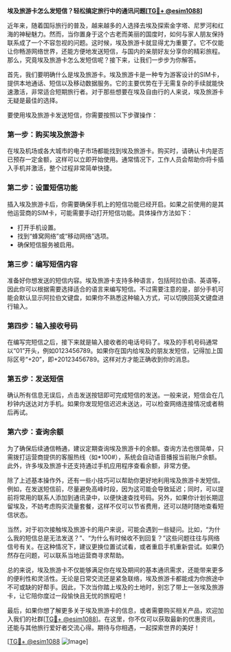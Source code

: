 **埃及旅游卡怎么发短信？轻松搞定旅行中的通讯问题[[TG💪+ @esim1088](https://t.me/s/esim1088)]**

近年来，随着国际旅行的普及，越来越多的人选择去埃及探索金字塔、尼罗河和红海的神秘魅力。然而，当你置身于这个古老而美丽的国度时，如何与家人朋友保持联系成了一个不容忽视的问题。这时候，埃及旅游卡就显得尤为重要了。它不仅能让你畅游网络世界，还能方便地发送短信，与国内的亲朋好友分享你的精彩旅程。那么，究竟埃及旅游卡怎么发短信呢？接下来，让我们一步步为你解答。

首先，我们要明确什么是埃及旅游卡。埃及旅游卡是一种专为游客设计的SIM卡，提供本地通话、短信以及移动数据服务。它的主要优势在于无需复杂的手续就能快速激活，非常适合短期旅行者。对于那些想要在埃及自由行的人来说，埃及旅游卡无疑是最佳的选择。

要使用埃及旅游卡发送短信，你需要按照以下步骤操作：

### **第一步：购买埃及旅游卡**
在埃及机场或各大城市的电子市场都能找到埃及旅游卡。购买时，请确认卡内是否已预存一定金额，这样可以立即开始使用。通常情况下，工作人员会帮助你将卡插入手机并激活，整个过程非常简单快捷。

### **第二步：设置短信功能**
插入埃及旅游卡后，你需要确保手机上的短信功能已经开启。如果之前使用的是其他运营商的SIM卡，可能需要手动打开短信功能。具体操作方法如下：
- 打开手机设置。
- 找到“蜂窝网络”或“移动网络”选项。
- 确保短信服务被启用。

### **第三步：编写短信内容**
准备好你想发送的短信内容。埃及旅游卡支持多种语言，包括阿拉伯语、英语等，因此你可以根据需要选择适合的语言来编写短信。不过需要注意的是，部分手机可能会默认显示阿拉伯文键盘，如果你不熟悉这种输入方式，可以切换回英文键盘进行输入。

### **第四步：输入接收号码**
在编写完短信之后，接下来就是输入接收者的电话号码了。埃及的手机号码通常以“01”开头，例如0123456789。如果你在国内给埃及的朋友发短信，记得加上国际区号“+20”，即+20123456789。这样对方才能正确收到你的消息。

### **第五步：发送短信**
确认所有信息无误后，点击发送按钮即可完成短信的发送。一般来说，短信会在几秒钟内送达对方手机。如果你发现短信迟迟未送达，可以检查网络连接情况或者稍后再试。

### **第六步：查询余额**
为了确保后续通信畅通，建议定期查询埃及旅游卡的余额。查询方法也很简单，只需拨打运营商提供的客服热线（如*100#），系统会自动语音播报当前账户余额。此外，许多埃及旅游卡还支持通过手机应用程序查看余额，非常方便。

除了上述基本操作外，还有一些小技巧可以帮助你更好地利用埃及旅游卡发短信。例如，在发送短信前，尽量避免高峰时段，因为这可能会导致延迟；同时，可以提前将常用的联系人添加到通讯录中，以便快速查找号码。另外，如果你计划长期逗留埃及，不妨考虑购买流量套餐，这样不仅可以节省费用，还可以随时随地查看短信状态。

当然，对于初次接触埃及旅游卡的用户来说，可能会遇到一些疑问。比如，“为什么我的短信总是无法发送？”、“为什么有时候收不到回复？”这些问题往往与网络信号有关。在这种情况下，建议更换位置试试看，或者重启手机重新尝试。如果仍然存在问题，可以联系当地运营商寻求帮助。

总的来说，埃及旅游卡不仅能够满足你在埃及期间的基本通讯需求，还能带来更多的便利性和灵活性。无论是日常交流还是紧急联络，埃及旅游卡都能成为你旅途中不可或缺的好帮手。因此，下次当你踏上埃及的土地时，别忘了带上一张埃及旅游卡，让它陪你度过一段愉快且无忧的旅程吧！

最后，如果你想了解更多关于埃及旅游卡的信息，或者需要购买相关产品，欢迎加入我们的社群[[TG💪+ @esim1088](https://t.me/s/esim1088)]。在这里，你不仅可以获取最新的优惠资讯，还能与其他旅行爱好者交流心得。期待与你相遇，一起探索世界的美好！

[[TG💪+ @esim1088](https://t.me/s/esim1088) ![Image](https://i.postimg.cc/4NQfJmqS/Snipaste-2025-05-13-00-14-12.png)]